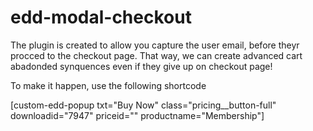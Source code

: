 # edd-modal-checkout

The plugin is created to allow you capture the user email, before theyr procced to the checkout page. That way, we can create advanced cart abadonded synquences even if they give up on checkout page!

To make it happen, use the following shortcode

[custom-edd-popup txt="Buy Now" class="pricing__button-full" downloadid="7947" priceid="" productname="Membership"]
